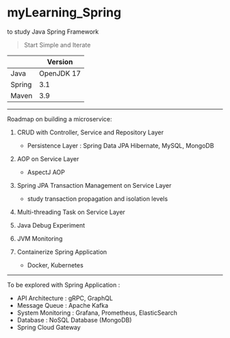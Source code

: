 # myLearning_Spring
to study Java Spring Framework
> Start Simple and Iterate

|  | Version |
| ----------- | ----------- |
| Java | OpenJDK 17 |
| Spring | 3.1 |
| Maven | 3.9 |
---
Roadmap on building a microservice: 
1. CRUD with Controller, Service and Repository Layer
    - Persistence Layer : Spring Data JPA Hibernate, MySQL, MongoDB


2. AOP on Service Layer
   - AspectJ AOP


3. Spring JPA Transaction Management on Service Layer
   - study transaction propagation and isolation levels


4. Multi-threading Task on Service Layer


5. Java Debug Experiment


6. JVM Monitoring


7. Containerize Spring Application
    - Docker, Kubernetes
---
 To be explored with Spring Application :
 - API Architecture : gRPC, GraphQL
 - Message Queue : Apache Kafka
 - System Monitoring : Grafana, Prometheus, ElasticSearch
 - Database : NoSQL Database (MongoDB)
 - Spring Cloud Gateway
